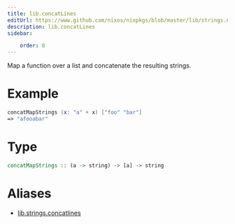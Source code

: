 ```yaml
---
title: lib.concatLines
editUrl: https://www.github.com/nixos/nixpkgs/blob/master/lib/strings.nix#L78C25
description: lib.concatLines
sidebar:

    order: 8
---
```


Map a function over a list and concatenate the resulting strings.

# Example

```nix
concatMapStrings (x: "a" + x) ["foo" "bar"]
=> "afooabar"
```

# Type

```haskell
concatMapStrings :: (a -> string) -> [a] -> string
```


# Aliases

- [lib.strings.concatlines](/nix-doc-comments/reference/lib/strings/lib-strings-concatlines)


